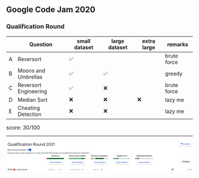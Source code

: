 ## Google Code Jam 2020

### Qualification Round

|     | Question              | small dataset | large dataset | extra large | remarks     |
| --- | --------------------- | ------------- | ------------- | ----------- | ----------- |
| A   | Reversort             | ✅            |               |             | brute force |
| B   | Moons and Umbrellas   | ✅            | ✅            |             | greedy      |
| C   | Reversort Engineering | ✅            | ❌            |             | brute force |
| D   | Median Sort           | ❌            | ❌            | ❌          | lazy me     |
| E   | Cheating Detection    | ❌            | ❌            |             | lazy me     |

score: 30/100

---

![ranking](./ranking.png)
